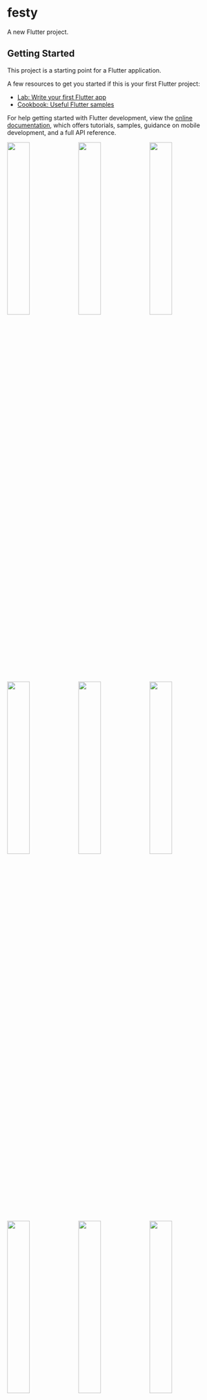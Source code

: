 # festy

A new Flutter project.

## Getting Started

This project is a starting point for a Flutter application.

A few resources to get you started if this is your first Flutter project:

- [Lab: Write your first Flutter app](https://docs.flutter.dev/get-started/codelab)
- [Cookbook: Useful Flutter samples](https://docs.flutter.dev/cookbook)

For help getting started with Flutter development, view the
[online documentation](https://docs.flutter.dev/), which offers tutorials,
samples, guidance on mobile development, and a full API reference.

<img src="https://github.com/Jaydeepsharma93/festy/assets/143181361/2e7ed760-044f-4665-a342-3518d1a1b0cc" width = 32%>
<img src="https://github.com/Jaydeepsharma93/festy/assets/143181361/2d0f0dc9-aacc-434f-883f-ad68053718b0" width = 32%>
<img src="https://github.com/Jaydeepsharma93/festy/assets/143181361/6ad51d4c-0093-4a30-a25b-96d3037554fd" width = 32%>
<img src="https://github.com/Jaydeepsharma93/festy/assets/143181361/f737dbf2-d1e2-46fc-a23c-187395d2d894" width = 32%>
<img src="https://github.com/Jaydeepsharma93/festy/assets/143181361/91a15e18-ddcc-4ecc-bb80-582a0ddb7005" width = 32%>
<img src="https://github.com/Jaydeepsharma93/festy/assets/143181361/3732327f-0aed-4218-a48a-d012c8010c8b" width = 32%>
<img src="https://github.com/Jaydeepsharma93/festy/assets/143181361/045fa6b9-4137-4af9-8057-cdbf50f79d10" width = 32%>
<img src="https://github.com/Jaydeepsharma93/festy/assets/143181361/58e0dcaf-3ded-463b-b08f-1011a37da2c9" width = 32%>
<img src="https://github.com/Jaydeepsharma93/festy/assets/143181361/bdf731e8-c969-459d-a2f6-2cb64fd8c2e1" width = 32%>



